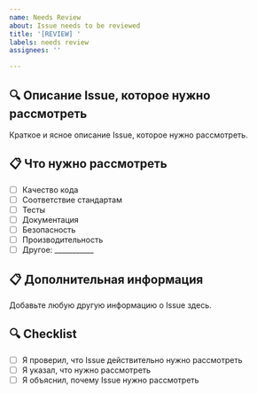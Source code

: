 ```yaml
---
name: Needs Review
about: Issue needs to be reviewed
title: '[REVIEW] '
labels: needs review
assignees: ''

---
```


## 🔍 Описание Issue, которое нужно рассмотреть
Краткое и ясное описание Issue, которое нужно рассмотреть.

## 📋 Что нужно рассмотреть
- [ ] Качество кода
- [ ] Соответствие стандартам
- [ ] Тесты
- [ ] Документация
- [ ] Безопасность
- [ ] Производительность
- [ ] Другое: ___________

## 📋 Дополнительная информация
Добавьте любую другую информацию о Issue здесь.

## 🔍 Checklist
- [ ] Я проверил, что Issue действительно нужно рассмотреть
- [ ] Я указал, что нужно рассмотреть
- [ ] Я объяснил, почему Issue нужно рассмотреть
